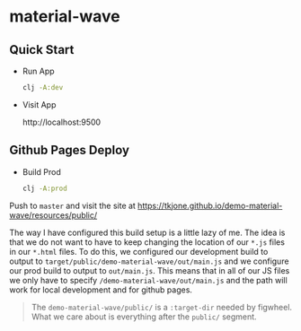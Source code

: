# material-wave

## Quick Start

- Run App

  ```bash
  clj -A:dev
  ```

- Visit App

  http://localhost:9500


## Github Pages Deploy

- Build Prod

  ```bash
  clj -A:prod
  ```

Push to `master` and visit the site at https://tkjone.github.io/demo-material-wave/resources/public/

The way I have configured this build setup is a little lazy of me.  The idea is that we do not want to have to keep changing the location of our `*.js` files in our `*.html` files.  To do this, we configured our development build to output to `target/public/demo-material-wave/out/main.js` and we configure our prod build to output to `out/main.js`.  This means that in all of our JS files we only have to specify `/demo-material-wave/out/main.js` and the path will work for local development and for github pages.

> The `demo-material-wave/public/` is a `:target-dir` needed by figwheel.  What we care about is everything after the `public/` segment.
